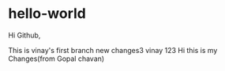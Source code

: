 # hello-world
Hi Github,

This is vinay's first branch 
new changes3
vinay 123
Hi this is my Changes(from Gopal chavan)
